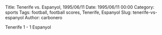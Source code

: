Title: Tenerife vs. Espanyol, 1995/06/11
Date: 1995/06/11 00:00
Category: sports
Tags: football, football scores, Tenerife, Espanyol
Slug: tenerife-vs-espanyol
Author: carbonero


Tenerife 1 - 1 Espanyol
